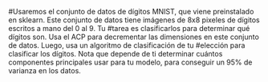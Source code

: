#Usaremos el conjunto de datos de dígitos MNIST, que viene preinstalado en sklearn. Este conjunto de datos tiene imágenes de 8x8 pixeles de dígitos escritos a mano del 0 al 9. Tu #tarea es clasificarlos para determinar qué dígitos son. Usa el ACP para decrementar las dimensiones en este conjunto de datos. Luego, usa un algoritmo de clasificación de tu #elección para clasificar los dígitos. Nota que depende de ti determinar cuántos componentes principales usar para tu modelo, para conseguir un 95% de varianza en los datos.
